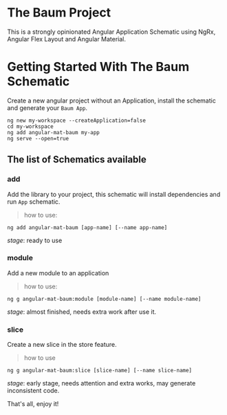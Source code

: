 # The Baum Project

This is a strongly opinionated Angular Application Schematic using NgRx, Angular Flex Layout and Angular Material.

# Getting Started With The Baum Schematic

Create a new angular project without an Application, install the schematic and generate your `Baum App`.

```
ng new my-workspace --createApplication=false
cd my-workspace
ng add angular-mat-baum my-app
ng serve --open=true
```

## The list of Schematics available

### add

Add the library to your project, this schematic will install dependencies and run `App` schematic.

> how to use:
```
ng add angular-mat-baum [app-name] [--name app-name]
```
*stage*: ready to use

### module

Add a new module to an application
> how to use:
```
ng g angular-mat-baum:module [module-name] [--name module-name]
```
*stage*: almost finished, needs extra work after use it.

### slice

Create a new slice in the store feature.
> how to use
```
ng g angular-mat-baum:slice [slice-name] [--name slice-name]
```
*stage*: early stage, needs attention and extra works, may generate inconsistent code.

That's all, enjoy it!
